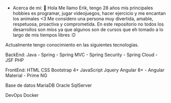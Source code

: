 - Acerca de mí:
  👋 Hola  Me llamo Erik, tengo 28 años mis principales hobbies es programar, jugar videojuegos, hacer ejercicio y me encantan los animales <3 
  Me considero una persona muy divertida, amable, respetuosa, proactiva y comprometida.
En este repositorio no todos los desarrollos son míos ya que algunos son de cursos que eh tomado a lo largo de mis tiempos libres :D

Actualmente tengo conocimiento en las siguientes tecnologías.

BackEnd:
  Java 
    - Spring
    - Spring MVC
    - Spring Security 
    - Spring Cloud
    - JSF
  PHP

FrontEnd:
  HTML
  CSS
  Bootstrap 4+
  JavaScript
  Jquery
  Angular 8+
    - Angular Material
    - Prime NG

Base de datos
  MariaDB
  Oracle
  SqlServer
  
DevOps
  Docker

<!---
erikskate/erikskate is a ✨ special ✨ repository because its `README.md` (this file) appears on your GitHub profile.
You can click the Preview link to take a look at your changes.
--->
